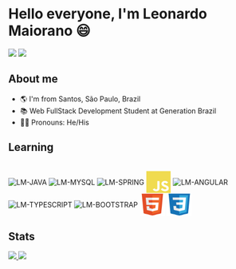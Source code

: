 # Hello everyone, I'm Leonardo Maiorano 😄
<div> 
  <a href="https://www.linkedin.com/in/leonardomaiorano" target="_blank"><img src="https://img.shields.io/badge/-LinkedIn-%230077B5?style=for-the-badge&logo=linkedin&logoColor=white" target="_blank"></a>
  <a href = "mailto:leonardomaiorano@outlook.com.br"><img src="https://img.shields.io/badge/Microsoft_Outlook-0078D4?style=for-the-badge&logo=microsoft-outlook&logoColor=white" target="_blank"></a>
</div>

## About me
- 🌎    I'm from Santos, São Paulo, Brazil
- 📚    Web FullStack Development Student at Generation Brazil
- 🧑🏻    Pronouns: He/His

## Learning
<div style="display: inline_block"><br>
  <img align="center" alt="LM-JAVA" height="45" width="50" src="https://cdn.jsdelivr.net/gh/devicons/devicon/icons/java/java-original-wordmark.svg"/>
  <img align="center" alt="LM-MYSQL" height="45" width="50" src="https://cdn.jsdelivr.net/gh/devicons/devicon/icons/mysql/mysql-plain.svg" />
  <img align="center" alt="LM-SPRING" height="45" width="50" src="https://cdn.jsdelivr.net/gh/devicons/devicon/icons/spring/spring-original.svg" />
  <img align="center" alt="LM-JS" height="45" width="50" src="https://raw.githubusercontent.com/devicons/devicon/master/icons/javascript/javascript-plain.svg">
  <img align="center" alt="LM-ANGULAR" height="45" width="50" src="https://cdn.jsdelivr.net/gh/devicons/devicon/icons/angularjs/angularjs-original.svg" />
  <img align="center" alt="LM-TYPESCRIPT" height="45" width="50" src="https://cdn.jsdelivr.net/gh/devicons/devicon/icons/typescript/typescript-plain.svg" />
  <img align="center" alt="LM-BOOTSTRAP" height="45" width="50" src="https://cdn.jsdelivr.net/gh/devicons/devicon/icons/bootstrap/bootstrap-plain.svg" />
  <img align="center" alt="LM-HTML" height="45" width="50" src="https://raw.githubusercontent.com/devicons/devicon/master/icons/html5/html5-original.svg">
  <img align="center" alt="LM-CSS" height="45" width="50" src="https://raw.githubusercontent.com/devicons/devicon/master/icons/css3/css3-original.svg">
</div>


## Stats
<div align="left">
  <a href="https://github.com/leonardomaiorano">
  <img height="180em" src="https://github-readme-stats.vercel.app/api?username=leonardomaiorano&show_icons=true&theme=github_dark&include_all_commits=true&count_private=true"/>
  <img height="180em" src="https://github-readme-stats.vercel.app/api/top-langs/?username=leonardomaiorano&layout=compact&langs_count=16&theme=github_dark" />
</div>
